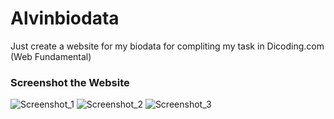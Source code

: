 # Alvinbiodata
Just create a website for my biodata for compliting my task in Dicoding.com (Web Fundamental)

### Screenshot the Website
![Screenshot_1](https://user-images.githubusercontent.com/30944414/60393452-eb092200-9b3f-11e9-9a36-af110a9705f5.png)
![Screenshot_2](https://user-images.githubusercontent.com/30944414/60393454-ee9ca900-9b3f-11e9-97c8-6f03e09f53ea.png)
![Screenshot_3](https://user-images.githubusercontent.com/30944414/60393455-efcdd600-9b3f-11e9-88b6-00f60fe4064a.png)
